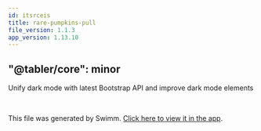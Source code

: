 ```yaml
---
id: itsrceis
title: rare-pumpkins-pull
file_version: 1.1.3
app_version: 1.13.10
---
```


## "@tabler/core": minor

Unify dark mode with latest Bootstrap API and improve dark mode elements

<br/>

This file was generated by Swimm. [Click here to view it in the app](https://swimm-web-app.web.app/repos/Z2l0aHViJTNBJTNBdGFibGVyJTNBJTNBc2h1anV1dQ==/docs/itsrceis).
